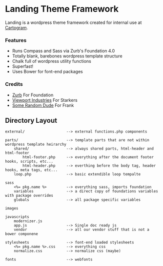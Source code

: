 Landing Theme Framework
=======================

Landing is a wordpress theme framework created for internal use at [Cartogram](https://www.studiocartogram.com).

### Features

* Runs Compass and Sass via Zurb's Foundation 4.0
* Totally blank, barebones wordpress template structure
* Chalk full of wordpress utility functions
* Superfast!
* Uses Bower for font-end packages

### Credits

* [Zurb](http://www.zurb.com) For Foundation
* [Viewport Industries](http://viewportindustries.com/) For Starkers
* [Some Random Dude](http://somerandomdude.com) For Frank


## Directory Layout

	external/					--> external functions.php components
	
	parts/						--> template parts that are not within wordpress template heirarchy
		shared/					--> always shared parts, html-header and html-footer
			html-footer.php 	--> everything after the document footer hooks, scripts, etc...
			html-header.php 	--> everthing before the body tag, header hooks, meta tags, etc...
		loop.php 				--> basic extendible loop tempalte
	
	sass
		<%= pkg.name %> 		--> everything sass, imports foundation
		variables				--> a direct copy of foundations variables with package overrides
		globals					--> all package specific variables

	images
	
	javascripts
		modernizer.js
		app.js 					--> Single doc ready js
		vendor					--> all our vendor stuff that is not a bower componene
	
	stylesheets					--> font-end loaded stylesheets
		<%= pkg.name %>.css		--> everything css
		normalize.css			--> normalize css (maybe)

	fonts						--> webfonts